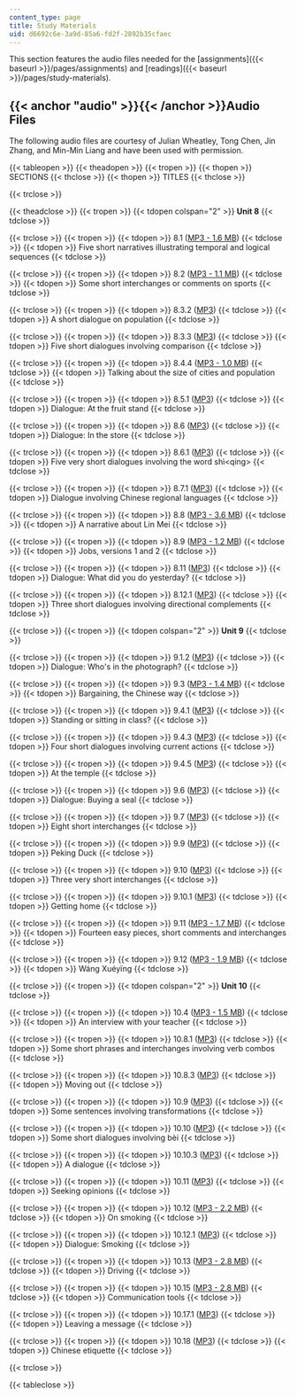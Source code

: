 ```yaml
---
content_type: page
title: Study Materials
uid: d6692c6e-3a9d-85a6-fd2f-2892b35cfaec
---
```


This section features the audio files needed for the [assignments]({{< baseurl >}}/pages/assignments) and [readings]({{< baseurl >}}/pages/study-materials).

{{< anchor "audio" >}}{{< /anchor >}}Audio Files
------------------------------------------------

The following audio files are courtesy of Julian Wheatley, Tong Chen, Jin Zhang, and Min-Min Liang and have been used with permission.

{{< tableopen >}}
{{< theadopen >}}
{{< tropen >}}
{{< thopen >}}
SECTIONS
{{< thclose >}}
{{< thopen >}}
TITLES
{{< thclose >}}

{{< trclose >}}

{{< theadclose >}}
{{< tropen >}}
{{< tdopen colspan="2" >}}
**Unit 8**
{{< tdclose >}}

{{< trclose >}}
{{< tropen >}}
{{< tdopen >}}
8.1 ([MP3 - 1.6 MB](/ans7870/21f/21f.103/f05/studymats/8-1_narratives.mp3))
{{< tdclose >}}
{{< tdopen >}}
Five short narratives illustrating temporal and logical sequences
{{< tdclose >}}

{{< trclose >}}
{{< tropen >}}
{{< tdopen >}}
8.2 ([MP3 - 1.1 MB](/ans7870/21f/21f.103/f05/studymats/8-2_sports.mp3))
{{< tdclose >}}
{{< tdopen >}}
Some short interchanges or comments on sports
{{< tdclose >}}

{{< trclose >}}
{{< tropen >}}
{{< tdopen >}}
8.3.2 ([MP3](/ans7870/21f/21f.103/f05/studymats/8-3-2_population.mp3))
{{< tdclose >}}
{{< tdopen >}}
A short dialogue on population
{{< tdclose >}}

{{< trclose >}}
{{< tropen >}}
{{< tdopen >}}
8.3.3 ([MP3](/ans7870/21f/21f.103/f05/studymats/8-3-3_comparison.mp3))
{{< tdclose >}}
{{< tdopen >}}
Five short dialogues involving comparison
{{< tdclose >}}

{{< trclose >}}
{{< tropen >}}
{{< tdopen >}}
8.4.4 ([MP3 - 1.0 MB](/ans7870/21f/21f.103/f05/studymats/8-4-4_cities.mp3))
{{< tdclose >}}
{{< tdopen >}}
Talking about the size of cities and population
{{< tdclose >}}

{{< trclose >}}
{{< tropen >}}
{{< tdopen >}}
8.5.1 ([MP3](/ans7870/21f/21f.103/f05/studymats/8-5-1_fruit.mp3))
{{< tdclose >}}
{{< tdopen >}}
Dialogue: At the fruit stand
{{< tdclose >}}

{{< trclose >}}
{{< tropen >}}
{{< tdopen >}}
8.6 ([MP3](/ans7870/21f/21f.103/f05/studymats/8-6_store.mp3))
{{< tdclose >}}
{{< tdopen >}}
Dialogue: In the store
{{< tdclose >}}

{{< trclose >}}
{{< tropen >}}
{{< tdopen >}}
8.6.1 ([MP3](/ans7870/21f/21f.103/f05/studymats/8-6-1_shiqing.mp3))
{{< tdclose >}}
{{< tdopen >}}
Five very short dialogues involving the word shì\<qing>
{{< tdclose >}}

{{< trclose >}}
{{< tropen >}}
{{< tdopen >}}
8.7.1 ([MP3](/ans7870/21f/21f.103/f05/studymats/8-7-1_regional.mp3))
{{< tdclose >}}
{{< tdopen >}}
Dialogue involving Chinese regional languages
{{< tdclose >}}

{{< trclose >}}
{{< tropen >}}
{{< tdopen >}}
8.8 ([MP3 - 3.6 MB](/ans7870/21f/21f.103/f05/studymats/8-8_lin_mei.mp3))
{{< tdclose >}}
{{< tdopen >}}
A narrative about Lin Mei
{{< tdclose >}}

{{< trclose >}}
{{< tropen >}}
{{< tdopen >}}
8.9 ([MP3 - 1.2 MB](/ans7870/21f/21f.103/f05/studymats/8-9_jobs.mp3))
{{< tdclose >}}
{{< tdopen >}}
Jobs, versions 1 and 2
{{< tdclose >}}

{{< trclose >}}
{{< tropen >}}
{{< tdopen >}}
8.11 ([MP3](/ans7870/21f/21f.103/f05/studymats/8-11_yesterday.mp3))
{{< tdclose >}}
{{< tdopen >}}
Dialogue: What did you do yesterday?
{{< tdclose >}}

{{< trclose >}}
{{< tropen >}}
{{< tdopen >}}
8.12.1 ([MP3](/ans7870/21f/21f.103/f05/studymats/8-12-1_direction.mp3))
{{< tdclose >}}
{{< tdopen >}}
Three short dialogues involving directional complements
{{< tdclose >}}

{{< trclose >}}
{{< tropen >}}
{{< tdopen colspan="2" >}}
**Unit 9**
{{< tdclose >}}

{{< trclose >}}
{{< tropen >}}
{{< tdopen >}}
9.1.2 ([MP3](/ans7870/21f/21f.103/f05/studymats/9-1-2_photo.mp3))
{{< tdclose >}}
{{< tdopen >}}
Dialogue: Who's in the photograph?
{{< tdclose >}}

{{< trclose >}}
{{< tropen >}}
{{< tdopen >}}
9.3 ([MP3 - 1.4 MB](/ans7870/21f/21f.103/f05/studymats/9-3_bargaining.mp3))
{{< tdclose >}}
{{< tdopen >}}
Bargaining, the Chinese way
{{< tdclose >}}

{{< trclose >}}
{{< tropen >}}
{{< tdopen >}}
9.4.1 ([MP3](/ans7870/21f/21f.103/f05/studymats/9-4-1_sit_stand.mp3))
{{< tdclose >}}
{{< tdopen >}}
Standing or sitting in class?
{{< tdclose >}}

{{< trclose >}}
{{< tropen >}}
{{< tdopen >}}
9.4.3 ([MP3](/ans7870/21f/21f.103/f05/studymats/9-4-3_curr_act.mp3))
{{< tdclose >}}
{{< tdopen >}}
Four short dialogues involving current actions
{{< tdclose >}}

{{< trclose >}}
{{< tropen >}}
{{< tdopen >}}
9.4.5 ([MP3](/ans7870/21f/21f.103/f05/studymats/9-4-5_temple.mp3))
{{< tdclose >}}
{{< tdopen >}}
At the temple
{{< tdclose >}}

{{< trclose >}}
{{< tropen >}}
{{< tdopen >}}
9.6 ([MP3](/ans7870/21f/21f.103/f05/studymats/9-6_buy_seal.mp3))
{{< tdclose >}}
{{< tdopen >}}
Dialogue: Buying a seal
{{< tdclose >}}

{{< trclose >}}
{{< tropen >}}
{{< tdopen >}}
9.7 ([MP3](/ans7870/21f/21f.103/f05/studymats/9-7_interchanges.mp3))
{{< tdclose >}}
{{< tdopen >}}
Eight short interchanges
{{< tdclose >}}

{{< trclose >}}
{{< tropen >}}
{{< tdopen >}}
9.9 ([MP3](/ans7870/21f/21f.103/f05/studymats/9-9_duck.mp3))
{{< tdclose >}}
{{< tdopen >}}
Peking Duck
{{< tdclose >}}

{{< trclose >}}
{{< tropen >}}
{{< tdopen >}}
9.10 ([MP3](/ans7870/21f/21f.103/f05/studymats/9-10_interchanges.mp3))
{{< tdclose >}}
{{< tdopen >}}
Three very short interchanges
{{< tdclose >}}

{{< trclose >}}
{{< tropen >}}
{{< tdopen >}}
9.10.1 ([MP3](/ans7870/21f/21f.103/f05/studymats/9-10-1_get_home.mp3))
{{< tdclose >}}
{{< tdopen >}}
Getting home
{{< tdclose >}}

{{< trclose >}}
{{< tropen >}}
{{< tdopen >}}
9.11 ([MP3 - 1.7 MB](/ans7870/21f/21f.103/f05/studymats/9-11_easy.mp3))
{{< tdclose >}}
{{< tdopen >}}
Fourteen easy pieces, short comments and interchanges
{{< tdclose >}}

{{< trclose >}}
{{< tropen >}}
{{< tdopen >}}
9.12 ([MP3 - 1.9 MB](/ans7870/21f/21f.103/f05/studymats/9-12_xueying.mp3))
{{< tdclose >}}
{{< tdopen >}}
Wáng Xuéyïng
{{< tdclose >}}

{{< trclose >}}
{{< tropen >}}
{{< tdopen colspan="2" >}}
**Unit 10**
{{< tdclose >}}

{{< trclose >}}
{{< tropen >}}
{{< tdopen >}}
10.4 ([MP3 - 1.5 MB](/ans7870/21f/21f.103/f05/studymats/10-4_interview.mp3))
{{< tdclose >}}
{{< tdopen >}}
An interview with your teacher
{{< tdclose >}}

{{< trclose >}}
{{< tropen >}}
{{< tdopen >}}
10.8.1 ([MP3](/ans7870/21f/21f.103/f05/studymats/10-8-1_verb.mp3))
{{< tdclose >}}
{{< tdopen >}}
Some short phrases and interchanges involving verb combos
{{< tdclose >}}

{{< trclose >}}
{{< tropen >}}
{{< tdopen >}}
10.8.3 ([MP3](/ans7870/21f/21f.103/f05/studymats/10-8-3_moving.mp3))
{{< tdclose >}}
{{< tdopen >}}
Moving out
{{< tdclose >}}

{{< trclose >}}
{{< tropen >}}
{{< tdopen >}}
10.9 ([MP3](/ans7870/21f/21f.103/f05/studymats/10-9_transform.mp3))
{{< tdclose >}}
{{< tdopen >}}
Some sentences involving transformations
{{< tdclose >}}

{{< trclose >}}
{{< tropen >}}
{{< tdopen >}}
10.10 ([MP3](/ans7870/21f/21f.103/f05/studymats/10-10%20_bei.mp3))
{{< tdclose >}}
{{< tdopen >}}
Some short dialogues involving bèi
{{< tdclose >}}

{{< trclose >}}
{{< tropen >}}
{{< tdopen >}}
10.10.3 ([MP3](/ans7870/21f/21f.103/f05/studymats/10-10-3_dialogue.mp3))
{{< tdclose >}}
{{< tdopen >}}
A dialogue
{{< tdclose >}}

{{< trclose >}}
{{< tropen >}}
{{< tdopen >}}
10.11 ([MP3](/ans7870/21f/21f.103/f05/studymats/10-11_opinions.mp3))
{{< tdclose >}}
{{< tdopen >}}
Seeking opinions
{{< tdclose >}}

{{< trclose >}}
{{< tropen >}}
{{< tdopen >}}
10.12 ([MP3 - 2.2 MB](/ans7870/21f/21f.103/f05/studymats/10-12_smoking.mp3))
{{< tdclose >}}
{{< tdopen >}}
On smoking
{{< tdclose >}}

{{< trclose >}}
{{< tropen >}}
{{< tdopen >}}
10.12.1 ([MP3](/ans7870/21f/21f.103/f05/studymats/10-12-1_dialogue.mp3))
{{< tdclose >}}
{{< tdopen >}}
Dialogue: Smoking
{{< tdclose >}}

{{< trclose >}}
{{< tropen >}}
{{< tdopen >}}
10.13 ([MP3 - 2.8 MB](/ans7870/21f/21f.103/f05/studymats/10-13_driving.mp3))
{{< tdclose >}}
{{< tdopen >}}
Driving
{{< tdclose >}}

{{< trclose >}}
{{< tropen >}}
{{< tdopen >}}
10.15 ([MP3 - 2.8 MB](/ans7870/21f/21f.103/f05/studymats/10-15_comm.mp3))
{{< tdclose >}}
{{< tdopen >}}
Communication tools
{{< tdclose >}}

{{< trclose >}}
{{< tropen >}}
{{< tdopen >}}
10.17.1 ([MP3](/ans7870/21f/21f.103/f05/studymats/10-17-1_message.mp3))
{{< tdclose >}}
{{< tdopen >}}
Leaving a message
{{< tdclose >}}

{{< trclose >}}
{{< tropen >}}
{{< tdopen >}}
10.18 ([MP3](/ans7870/21f/21f.103/f05/studymats/10-18_etiquette.mp3))
{{< tdclose >}}
{{< tdopen >}}
Chinese etiquette
{{< tdclose >}}

{{< trclose >}}

{{< tableclose >}}